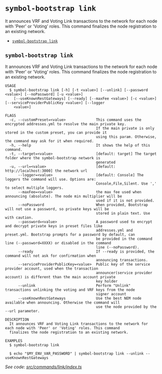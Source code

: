 # `symbol-bootstrap link`

It announces VRF and Voting Link transactions to the network for each node with 'Peer' or 'Voting' roles. This command finalizes the node registration to an existing network.

- [`symbol-bootstrap link`](#symbol-bootstrap-link)

## `symbol-bootstrap link`

It announces VRF and Voting Link transactions to the network for each node with 'Peer' or 'Voting' roles. This command finalizes the node registration to an existing network.

```
USAGE
  $ symbol-bootstrap link [-h] [-t <value>] [--unlink] [--password <value>] [--noPassword] [-u <value>]
    [--useKnownRestGateways] [--ready] [--maxFee <value>] [-c <value>] [--serviceProviderPublicKey <value>] [--logger
    <value>]

FLAGS
  -c, --customPreset=<value>              This command uses the encrypted addresses.yml to resolve the main private key.
                                          If the main private is only stored in the custom preset, you can provide it
                                          using this param. Otherwise, the command may ask for it when required.
  -h, --help                              It shows the help of this command.
  -t, --target=<value>                    [default: target] The target folder where the symbol-bootstrap network is
                                          generated
  -u, --url=<value>                       [default: http://localhost:3000] the network url
      --logger=<value>                    [default: Console] The loggers the command will use. Options are:
                                          Console,File,Silent. Use ',' to select multiple loggers.
      --maxFee=<value>                    the max fee used when announcing (absolute). The node min multiplier will be
                                          used if it is not provided.
      --noPassword                        When provided, Bootstrap will not use a password, so private keys will be
                                          stored in plain text. Use with caution.
      --password=<value>                  A password used to encrypt and decrypt private keys in preset files like
                                          addresses.yml and preset.yml. Bootstrap prompts for a password by default, can
                                          be provided in the command line (--password=XXXX) or disabled in the command
                                          line (--noPassword).
      --ready                             If --ready is provided, the command will not ask for confirmation when
                                          announcing transactions.
      --serviceProviderPublicKey=<value>  Public key of the service provider account, used when the transaction
                                          announcer(service provider account) is different than the main account private
                                          key holder
      --unlink                            Perform "Unlink" transactions unlinking the voting and VRF keys from the node
                                          signer account
      --useKnownRestGateways              Use the best NEM node available when announcing. Otherwise the command will
                                          use the node provided by the --url parameter.

DESCRIPTION
  It announces VRF and Voting Link transactions to the network for each node with 'Peer' or 'Voting' roles. This command
  finalizes the node registration to an existing network.

EXAMPLES
  $ symbol-bootstrap link

  $ echo "$MY_ENV_VAR_PASSWORD" | symbol-bootstrap link --unlink --useKnownRestGateways
```

_See code: [src/commands/link/index.ts](https://github.com/nemneshia/symbol-bootstrap/blob/v2.0.6/src/commands/link/index.ts)_
